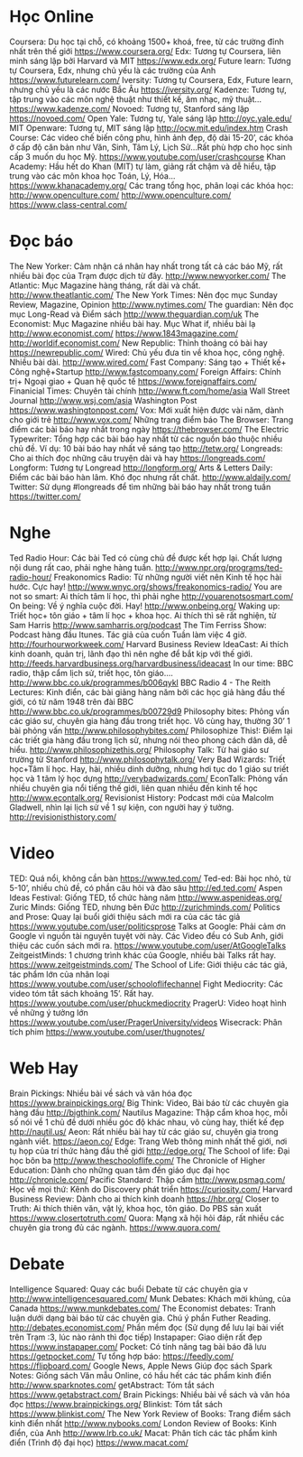 # Học Online
Coursera: Du học tại chỗ, có khoảng 1500+ khoá, free, từ các trường đỉnh nhất trên thế giới
https://www.coursera.org/
Edx: Tương tự Coursera, liên minh sáng lập bởi Harvard và MIT
https://www.edx.org/
Future learn: Tương tự Coursera, Edx, nhưng chủ yếu là các trường của Anh
https://www.futurelearn.com/
Iversity: Tương tự Coursera, Edx, Future learn, nhưng chủ yếu là các nước Bắc Âu
https://iversity.org/
Kadenze: Tương tự, tập trung vào các môn nghệ thuật như thiết kế, âm nhạc, mỹ thuật…
https://www.kadenze.com/
Novoed: Tương tự, Stanford sáng lập
https://novoed.com/
Open Yale: Tương tự, Yale sáng lập
http://oyc.yale.edu/
MIT Openware: Tương tự, MIT sáng lập
http://ocw.mit.edu/index.htm
Crash Course: Các video chế biến công phu, hình ảnh đẹp, độ dài 15-20’, các khóa ở cấp độ căn bản như Văn, Sinh, Tâm Lý, Lịch Sử…Rất phù hợp cho học sinh cấp 3 muốn du học Mỹ.
https://www.youtube.com/user/crashcourse
Khan Academy: Hầu hết do Khan (MIT) tự làm, giảng rất chậm và dễ hiểu, tập trung vào các môn khoa học Toán, Lý, Hóa…
https://www.khanacademy.org/
Các trang tổng học, phân loại các khóa học:
http://www.openculture.com/
http://www.openculture.com/
https://www.class-central.com/

# Đọc báo
The New Yorker: Cảm nhận cá nhân hay nhất trong tất cả các báo Mỹ, rất nhiều bài đọc của Trạm được dịch từ đây.
http://www.newyorker.com/
The Atlantic: Mục Magazine hàng tháng, rất dài và chất.
http://www.theatlantic.com/
The New York Times: Nên đọc mục Sunday Review, Magazine, Opinion
http://www.nytimes.com/
The guardian: Nên đọc mục Long-Read và Điểm sách
http://www.theguardian.com/uk
The Economist: Mục Magazine nhiều bài hay. Mục What if, nhiều bài lạ
http://www.economist.com/
https://www.1843magazine.com/
http://worldif.economist.com/
New Republic: Thỉnh thoảng có bài hay
https://newrepublic.com/
Wired: Chủ yếu đưa tin về khoa học, công nghệ. Nhiều bài dài.
http://www.wired.com/
Fast Company: Sáng tạo + Thiết kế+ Công nghệ+Startup
http://www.fastcompany.com/
Foreign Affairs: Chính trị+ Ngoại giao + Quan hệ quốc tế
https://www.foreignaffairs.com/
Finanicial Times: Chuyên tài chính
http://www.ft.com/home/asia
Wall Street Journal
http://www.wsj.com/asia
Washington Post
https://www.washingtonpost.com/
Vox: Mới xuất hiện được vài năm, dành cho giới trẻ
http://www.vox.com/
Những trang điểm báo
The Browser: Trang điểm các bài báo hay nhất trong ngày
https://thebrowser.com/
The Electric Typewriter: Tổng hợp các bài báo hay nhất từ các nguồn báo thuộc nhiều chủ đề. Ví dụ: 10 bài báo hay nhất về sáng tạo
http://tetw.org/
Longreads: Cho ai thích đọc những câu truyện dài và hay
https://longreads.com/
Longform: Tương tự Longread
http://longform.org/
Arts & Letters Daily: Điểm các bài báo hàn lâm. Khó đọc nhưng rất chất.
http://www.aldaily.com/
Twitter: Sử dụng #longreads để tìm những bài báo hay nhất trong tuần
https://twitter.com/

# Nghe
Ted Radio Hour: Các bài Ted có cùng chủ đề được kết hợp lại. Chất lượng nội dung rất cao, phải nghe hàng tuần.
http://www.npr.org/programs/ted-radio-hour/
Freakonomics Radio: Từ những người viết nên Kinh tế học hài hước. Cực hay!
http://www.wnyc.org/shows/freakonomics-radio/
You are not so smart: Ai thích tâm lí học, thì phải nghe
http://youarenotsosmart.com/
On being: Về ý nghĩa cuộc đời. Hay!
http://www.onbeing.org/
Waking up: Triết học+ tôn giáo + tâm lí học + khoa học. Ai thích thì sẽ rất nghiện, từ Sam Harris
http://www.samharris.org/podcast
The Tim Ferriss Show: Podcast hàng đầu Itunes. Tác giả của cuốn Tuần làm việc 4 giờ.
http://fourhourworkweek.com/
Harvard Business Review IdeaCast: Ai thích kinh doanh, quản trị, lãnh đạo thì nên nghe để bắt kịp với thế giới.
http://feeds.harvardbusiness.org/harvardbusiness/ideacast
In our time: BBC radio, thập cẩm lịch sử, triết học, tôn giáo….
http://www.bbc.co.uk/programmes/b006qykl
BBC Radio 4 - The Reith Lectures: Kinh điển, các bài giảng hàng năm bởi các học giả hàng đầu thế giới, có từ năm 1948 trên đài BBC
http://www.bbc.co.uk/programmes/b00729d9
Philosophy bites: Phỏng vấn các giáo sư, chuyên gia hàng đầu trong triết học. Vô cùng hay, thường 30’ 1 bài phỏng vấn
http://www.philosophybites.com/
Philosophize This!: Điểm lại các triết gia hàng đầu trong lịch sử, nhưng nói theo phong cách dân dã, dễ hiểu.
http://www.philosophizethis.org/
Philosophy Talk: Từ hai giáo sư trường từ Stanford
http://www.philosophytalk.org/
Very Bad Wizards: Triết học+Tâm lí học. Hay, hài, nhiều dinh dưỡng, nhưng hơi tục do 1 giáo sư triết học và 1 tâm lý học dựng
http://verybadwizards.com/
EconTalk: Phỏng vấn nhiều chuyên gia nổi tiếng thế giới, liên quan nhiều đến kinh tế học
http://www.econtalk.org/
Revisionist History: Podcast mới của Malcolm Gladwell, nhìn lại lịch sử về 1 sự kiện, con người hay ý tưởng.
http://revisionisthistory.com/

# Video
TED: Quá nổi, không cần bàn
https://www.ted.com/
Ted-ed: Bài học nhỏ, từ 5-10’, nhiều chủ đề, có phần câu hỏi và đào sâu
http://ed.ted.com/
Aspen Ideas Festival: Giống TED, tổ chức hàng năm
http://www.aspenideas.org/
Zuric Minds: Giống TED, nhưng bên Đức
http://zurichminds.com/
Politics and Prose: Quay lại buổi giới thiệu sách mới ra của các tác giả
https://www.youtube.com/user/politicsprose
Talks at Google: Phải cảm ơn Google vì nguồn tài nguyên tuyệt vời này. Các Video đều có Sub Anh, giới thiệu các cuốn sách mới ra.
https://www.youtube.com/user/AtGoogleTalks
ZeitgeistMinds: 1 chương trình khác của Google, nhiều bài Talks rất hay.
https://www.zeitgeistminds.com/
The School of Life: Giới thiệu các tác giả, tác phẩm lớn của nhân loại
https://www.youtube.com/user/schooloflifechannel
Fight Mediocrity: Các video tóm tắt sách khoảng 15’. Rất hay.
https://www.youtube.com/user/phuckmediocrity
PragerU: Video hoạt hình về những ý tưởng lớn
https://www.youtube.com/user/PragerUniversity/videos
Wisecrack: Phân tích phim
https://www.youtube.com/user/thugnotes/

# Web Hay
Brain Pickings: Nhiều bài về sách và văn hóa đọc
https://www.brainpickings.org/
Big Think: Video, Bài báo từ các chuyên gia hàng đầu
http://bigthink.com/
Nautilus Magazine: Thập cẩm khoa học, mỗi số nói về 1 chủ đề dưới nhiều góc độ khác nhau, vô cùng hay, thiết kế đẹp
http://nautil.us/
Aeon: Rất nhiều bài hay từ các giáo sư, chuyên gia trong ngành viết.
https://aeon.co/
Edge: Trang Web thông minh nhất thế giới, nơi tụ họp của trí thức hàng đầu thế giới
http://edge.org/
The School of life: Đại học bôn ba
http://www.theschooloflife.com/
The Chronicle of Higher Education: Dành cho những quan tâm đến giáo dục đại học
http://chronicle.com/
Pacific Standard: Thập cẩm
http://www.psmag.com/
Học về mọi thứ: Kênh do Discovery phát triển
https://curiosity.com/
Harvard Business Review: Dành cho ai thích kinh doanh
https://hbr.org/
Closer to Truth: Ai thích thiên văn, vật lý, khoa học, tôn giáo. Do PBS sản xuất
https://www.closertotruth.com/
Quora: Mạng xã hội hỏi đáp, rất nhiều các chuyên gia trong đủ các ngành.
https://www.quora.com/

# Debate
Intelligence Squared: Quay các buổi Debate từ các chuyên gia v
http://www.intelligencesquared.com/
Munk Debates: Khách mời khủng, của Canada
https://www.munkdebates.com/
The Economist debates: Tranh luận dưới dạng bài báo từ các chuyên gia. Chú ý phần Futher Reading.
http://debates.economist.com/
Phần mềm đọc
(Sử dụng để lưu lại bài viết trên Trạm :3, lúc nào rảnh thì đọc tiếp)
Instapaper: Giao diện rất đẹp
https://www.instapaper.com/
Pocket: Có tính năng tag bài báo đã lưu
https://getpocket.com/
Tự tổng hợp báo:
https://feedly.com/
https://flipboard.com/
Google News, Apple News
Giúp đọc sách
Spark Notes: Giống sách Văn mẫu Online, có hầu hết các tác phẩm kinh điển
http://www.sparknotes.com/
getAbstract: Tóm tắt sách
https://www.getabstract.com/
Brain Pickings: Nhiều bài về sách và văn hóa đọc
https://www.brainpickings.org/
Blinkist: Tóm tắt sách
https://www.blinkist.com/
The New York Review of Books: Trang điểm sách kinh điển nhất
http://www.nybooks.com/
London Review of Books: Kinh điển, của Anh
http://www.lrb.co.uk/
Macat: Phân tích các tác phẩm kinh điển (Trình độ đại học)
https://www.macat.com/
